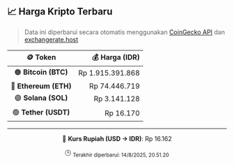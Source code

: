

<!-- HARGA_KRIPTO -->
## 📈 Harga Kripto Terbaru

> Data ini diperbarui secara otomatis menggunakan [CoinGecko API](https://www.coingecko.com/) dan [exchangerate.host](https://exchangerate.host/)

<div align="center">

| 🪙 Token | 💰 Harga (IDR) |
|:------:|---------------:|
| 🟠 **Bitcoin (BTC)**   | Rp 1.915.391.868 |
| 🔵 **Ethereum (ETH)**  | Rp 74.446.719 |
| 🟣 **Solana (SOL)**    | Rp 3.141.128 |
| 🟢 **Tether (USDT)**   | Rp 16.170 |

---

💱 **Kurs Rupiah (USD → IDR)**: Rp 16.162

🕒 <sub>Terakhir diperbarui: 14/8/2025, 20.51.20</sub>

</div>
<!-- /HARGA_KRIPTO -->